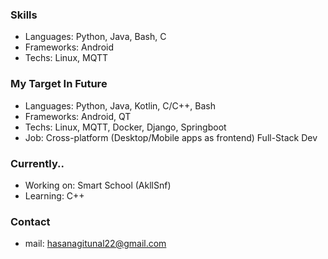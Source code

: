 ### Skills
- Languages: Python, Java, Bash, C
- Frameworks: Android
- Techs: Linux, MQTT

### My Target In Future
- Languages: Python, Java, Kotlin, C/C++, Bash
- Frameworks: Android, QT
- Techs: Linux, MQTT, Docker, Django, Springboot
- Job: Cross-platform (Desktop/Mobile apps as frontend) Full-Stack Dev

### Currently..
- Working on: Smart School (AkllSnf)
- Learning: C++

### Contact
-  mail: hasanagitunal22@gmail.com
